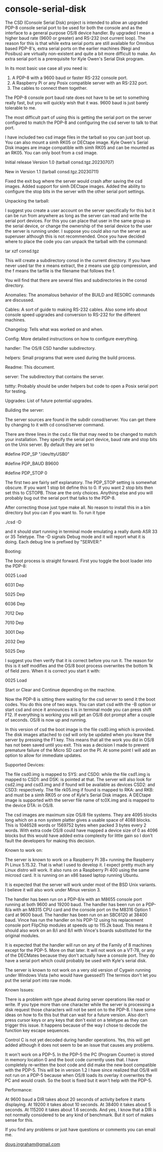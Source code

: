 # console-serial-disk
The CSD (Console Serial Disk) project is intended to allow an upgraded
PDP-8 console serial port to be used for both the console and as the
interface to a general purpose OS/8 device handler.  By upgraded I mean
a higher baud rate (9600 or greater) and RS-232 (not current loop).  The
reason for this is that while extra serial ports are still available for
Omnibus based PDP-8's, extra serial ports on the earlier machines (Negi
and Posibus) are virtually non-existent and quite a bit more difficult to
make.  An extra serial port is a prerequisite for Kyle Owen's Serial Disk
program.

In its most basic use case all you need is:

1) A PDP-8 with a 9600 baud or faster RS-232 console port.
2) A Raspberry Pi or any Posix compatible server with an RS-232 port.
3) The cables to connect them together.

The PDP-8 console port baud rate does not have to be set to something
really fast, but you will quickly wish that it was.  9600 baud is just
barely tolerable to me.

The most difficult part of using this is getting the serial port on the
server configured to match the PDP-8 and configuring the csd server to
talk to that port.

I have included two csd image files in the tarball so you can just
boot up.  You can also mount a simh RK05 or DECtape image. Kyle Owen's Serial
Disk images are image compatible with simh RK05 and can be mounted as an RK05.
You can only boot from a csd image.

Initial release Version 1.0 (tarball consd.tgz.20230707)

New in Version 1.1 (tarball consd.tgz.20230711)

Fixed the exit bug where the server would crash after saving the csd images.
Added support for simh DECtape images.
Added the ability to configure the stop bits in the server with the other serial port settings.

Unpacking the tarball:

I suggest you create a user account on the server specifically for this
but it can be run from anywhere as long as the server can read and write
the serial port devices.  For this you can place that user in the same
group as the serial device, or change the ownership of the serial device
to the user the server is running under.  I suppose you could also run
the server as superuser although this is not recommended.  Once you have
decided where to place the code you can unpack the tarball with the
command:

tar xzf consd.tgz

This will create a subdirectory consd in the current directory.  If you
have never used tar the x means extract, the z means use gzip compression, and
the f means the tarfile is the filename that follows the f.

You will find that there are several files and subdirectories in the
consd directory.

Anomalies: The anomalous behavior of the BUILD and RESORC commands are discussed.

Cables: A sort of guide to making RS-232 cables.  Also some info about console speed upgrades and conversion to RS-232 for the different machines.

Changelog: Tells what was worked on and when.

Config: More detailed instructions on how to configure everything.

handler: The OS/8 CSD handler subdirectory.

helpers: Small programs that were used during the build process.

Readme: This document.

server: The subdirectory that contains the server.

tsttty: Probably should be under helpers but code to open a Posix serial port for testing.

Upgrades: List of future potential upgrades.


Building the server:

The server sources are found in the subdir consd/server.  You can get
there by changing to it with cd consd/server command.

There are three lines in the csd.c file that may need to be changed to
match your installation.  They specify the serial port device, baud
rate and stop bits on the Unix server.  By default they are set to

#define PDP_SP          "/dev/ttyUSB0"

#define PDP_BAUD        B9600

#define PDP_STOP        0

The first two are fairly self explanatory.  The PDP_STOP setting is somewhat obscure.
If you want 1 stop bit define this to 0.  If you want 2 stop bits then set this to CSTOPB.
Thise are the only choices.  Anything else and you will probably bug out the serial port
that talks to the PDP-8.

After correcting those just type make all.  No reason to install this in
a bin directory but you can if you want to.  To run it type

./csd -D

and it should start running in terminal mode emulating a really dumb ASR
33 or 35 Teletype.  The -D signals Debug mode and it will report what it
is doing.  Each debug line is prefixed by "SERVER:"

Booting:

The boot process is straight forward.  First you toggle the boot loader
into the PDP-8:

0025    Load

6031    Dep

5025    Dep

6036    Dep

7012    Dep

7010    Dep

3001    Dep

2032    Dep

5025    Dep

I suggest you then verify that it is correct before you run it.  The
reason for this is it self modifies and the OS/8 boot process overwrites
the bottom 1k of field zero.  When it is correct you start it with:

0025    Load

Start or Clear and Continue depending on the machine.

Now the PDP-8 is sitting there waiting for the csd server to send it the
boot codes.  You do this one of two ways.  You can start csd with the -B
option or start csd and once it announces it is in terminal mode you can
press shift F12.  If everything is working you will get an OS/8 dot
prompt after a couple of seconds.  OS/8 is now up and running.

In this version of csd the boot image is the file csd0.img which is
provided.  The disk images attached to csd will only be updated when you
leave the server by pressing the F1 key.  This means that all the work
you did in OS/8 has not been saved until you exit.  This was a decision
I made to prevent premature failure of the Micro SD card on the PI.  At
some point I will add an option to allow for immediate updates.

Supported Devices:

The file csd0.img is mapped to SYS: and CSD0: while the file csd1.img is
mapped to CSD1: and DSK: is pointed at that.
The server will also look for csd2.img and csd3.img and if found will be
available as devices CSD2: and CSD3: respectively.  The file rk05.img if
found is mapped to RKA: and RKB: and must be a simh RK05 or one of
Kyle's Serial Disk images.  A DECtape image is supported with the server
file name of tc0X.img and is mapped to the device DTA: in OS/8.

The csd images are maximum size OS/8 file systems.  They are 4095 blocks
long which on a non system platter gives a usable space of 4088 blocks.
This is 1046528 words or 1569752 bytes when packed 3 bytes every 2 words.
With extra code OS/8 could have mapped a device size of 0 as 4096 blocks
but this would have added extra complexity for little gain so I don't
fault the developers for making this decision.

Known to work on:

The server is known to work on a Raspberry Pi 3B+ running the Raspberry
Pi Linux 5.15.32. That is what I used to develop it.  I expect pretty
much any Linux distro will work.  It also runs on a Raspberry Pi 400
using the same microsd card.  It is running on an x86 based laptop running
Ubuntu.

It is expected that the server will work under most of the BSD Unix variants.
I believe it will also work under Minux version 3.

The handler has been run on a PDP-8/e with an M8655 console port running
at both 9600 and 19200 baud.
The handler has been run on a PDP-8/a with an M8315 CPU card and the
console port on the M8316 Option 1 card at 9600 baud.
The handler has been run on an SBC6120 at 38400 baud.
Vince has run the handler on his PDP-12 using his replacement console port FlipChip modules
at speeds up to 115.2k baud.  This means it should also work on an 8/i and 8/l with Vince's
boards substituted for the original modules.

It is expected that the handler will run on any of the Family of 8
machines except for the PDP-5.  More on that later.  It will not work
on a VT-78, or any of the DECMates because they don't actually have
a console port.  They do have a serial port which could probably be
used with Kyle's serial disk.

The server is known to not work on a very old version of Cygwin running
under Windows Vista (who would have guessed?)  The termios don't let
you put the serial port into raw mode.

Known Issues:

There is a problem with type ahead during server operations like read or
write.  If you type more than one character while the server is
processing a disk request those characters will not be sent on to the
PDP-8.  I have some ideas on how to fix this but that can wait for a
future version.  Also don't press cursor keys or any keys that don't exist
on a teletype as they can trigger this issue.  It happens because of the
way I chose to decode the function key escape sequences.

Control C is not yet decoded during handler operations.  Yes, this will
get added although it does not seem to be an issue that causes any
problems.

It won't work on a PDP-5.  In the PDP-5 the PC (Program Counter) is
stored in memory location 0 and the boot code currently uses that.  I
have completely re-written the boot code and did make the new boot
compatible with the PDP-5.  This will be in version 1.2  I have since realized
that OS/8 will not run on a PDP-5 because when OS/8 loads its overlay it
overwrites the PC and would crash.  So the boot is fixed but it won't help with
the PDP-5.

Performance:

At 9600 baud a DIR takes about 20 seconds of activity before it starts
displaying.  At 19200 it takes about 10 seconds.  At 38400 it takes about 5 seconds.
At 115200 it takes about 1.6 seconds.  And yes, I know that a DIR is not normally
considered to be any kind of benchmark.  But it sort of makes sense for this.

If you find any problems or just have questions or comments you can
email me.

doug.ingraham@gmail.com
